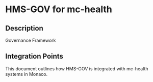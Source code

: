 # HMS-GOV for mc-health

## Description

Governance Framework

## Integration Points

This document outlines how HMS-GOV is integrated with mc-health systems in Monaco.
